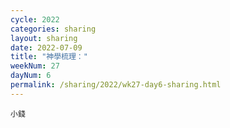 ```yaml
---
cycle: 2022
categories: sharing
layout: sharing
date: 2022-07-09
title: "神學梳理："
weekNum: 27
dayNum: 6
permalink: /sharing/2022/wk27-day6-sharing.html
---
```


[](https://eccseattle.github.io/media/sharing/2022/wk027/2022-07-09-bin.m4a)

`小錢`

